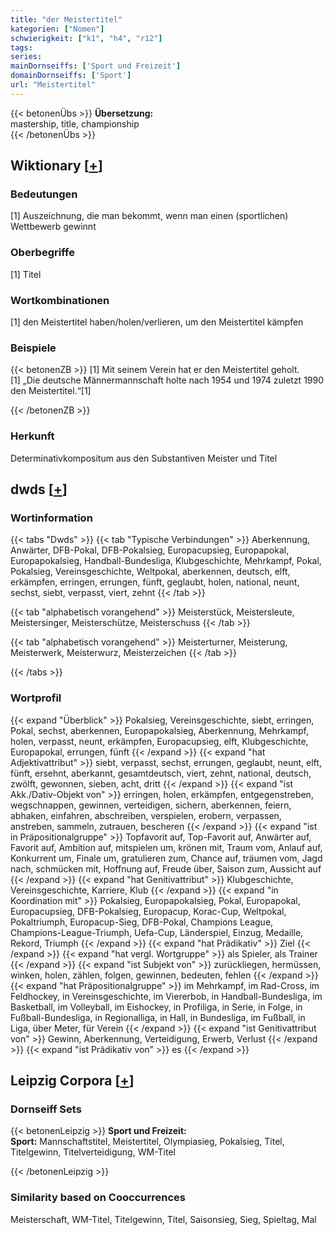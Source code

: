 ```yaml
---
title: "der Meistertitel"
kategorien: ["Nomen"]
schwierigkeit: ["k1", "h4", "r12"]
tags:
series:
mainDornseiffs: ['Sport und Freizeit']
domainDornseiffs: ['Sport']
url: "Meistertitel"
---
```


{{< betonenÜbs >}}
**Übersetzung:**  
mastership, title, championship  
{{< /betonenÜbs >}}

## Wiktionary [[+](https://de.wiktionary.org/wiki/Meistertitel)]

### Bedeutungen
[1] Auszeichnung, die man bekommt, wenn man einen (sportlichen) Wettbewerb gewinnt  

### Oberbegriffe
[1] Titel  

### Wortkombinationen
[1] den Meistertitel haben/holen/verlieren, um den Meistertitel kämpfen  

### Beispiele
{{< betonenZB >}}
[1] Mit seinem Verein hat er den Meistertitel geholt.  
[1] „Die deutsche Männermannschaft holte nach 1954 und 1974 zuletzt 1990 den Meistertitel.“[1]  

{{< /betonenZB >}}
### Herkunft
Determinativkompositum aus den Substantiven Meister und Titel  



## dwds [[+](https://www.dwds.de/wb/Meistertitel)]

### Wortinformation
{{< tabs "Dwds" >}}
{{< tab "Typische Verbindungen" >}}
Aberkennung, Anwärter, DFB-Pokal, DFB-Pokalsieg, Europacupsieg, Europapokal, Europapokalsieg, Handball-Bundesliga, Klubgeschichte, Mehrkampf, Pokal, Pokalsieg, Vereinsgeschichte, Weltpokal, aberkennen, deutsch, elft, erkämpfen, erringen, errungen, fünft, geglaubt, holen, national, neunt, sechst, siebt, verpasst, viert, zehnt
{{< /tab >}}

{{< tab "alphabetisch vorangehend" >}}
Meisterstück, Meistersleute, Meistersinger, Meisterschütze, Meisterschuss
{{< /tab >}}

{{< tab "alphabetisch vorangehend" >}}
Meisterturner, Meisterung, Meisterwerk, Meisterwurz, Meisterzeichen
{{< /tab >}}

{{< /tabs >}}

### Wortprofil
{{< expand "Überblick" >}} Pokalsieg, Vereinsgeschichte, siebt, erringen, Pokal, sechst, aberkennen, Europapokalsieg, Aberkennung, Mehrkampf, holen, verpasst, neunt, erkämpfen, Europacupsieg, elft, Klubgeschichte, Europapokal, errungen, fünft {{< /expand >}}
{{< expand "hat Adjektivattribut" >}} siebt, verpasst, sechst, errungen, geglaubt, neunt, elft, fünft, ersehnt, aberkannt, gesamtdeutsch, viert, zehnt, national, deutsch, zwölft, gewonnen, sieben, acht, dritt {{< /expand >}}
{{< expand "ist Akk./Dativ-Objekt von" >}} erringen, holen, erkämpfen, entgegenstreben, wegschnappen, gewinnen, verteidigen, sichern, aberkennen, feiern, abhaken, einfahren, abschreiben, verspielen, erobern, verpassen, anstreben, sammeln, zutrauen, bescheren {{< /expand >}}
{{< expand "ist in Präpositionalgruppe" >}} Topfavorit auf, Top-Favorit auf, Anwärter auf, Favorit auf, Ambition auf, mitspielen um, krönen mit, Traum vom, Anlauf auf, Konkurrent um, Finale um, gratulieren zum, Chance auf, träumen vom, Jagd nach, schmücken mit, Hoffnung auf, Freude über, Saison zum, Aussicht auf {{< /expand >}}
{{< expand "hat Genitivattribut" >}} Klubgeschichte, Vereinsgeschichte, Karriere, Klub {{< /expand >}}
{{< expand "in Koordination mit" >}} Pokalsieg, Europapokalsieg, Pokal, Europapokal, Europacupsieg, DFB-Pokalsieg, Europacup, Korac-Cup, Weltpokal, Pokaltriumph, Europacup-Sieg, DFB-Pokal, Champions League, Champions-League-Triumph, Uefa-Cup, Länderspiel, Einzug, Medaille, Rekord, Triumph {{< /expand >}}
{{< expand "hat Prädikativ" >}} Ziel {{< /expand >}}
{{< expand "hat vergl. Wortgruppe" >}} als Spieler, als Trainer {{< /expand >}}
{{< expand "ist Subjekt von" >}} zurückliegen, hermüssen, winken, holen, zählen, folgen, gewinnen, bedeuten, fehlen {{< /expand >}}
{{< expand "hat Präpositionalgruppe" >}} im Mehrkampf, im Rad-Cross, im Feldhockey, in Vereinsgeschichte, im Viererbob, in Handball-Bundesliga, im Basketball, im Volleyball, im Eishockey, in Profiliga, in Serie, in Folge, in Fußball-Bundesliga, in Regionalliga, in Hall, in Bundesliga, im Fußball, in Liga, über Meter, für Verein {{< /expand >}}
{{< expand "ist Genitivattribut von" >}} Gewinn, Aberkennung, Verteidigung, Erwerb, Verlust {{< /expand >}}
{{< expand "ist Prädikativ von" >}} es {{< /expand >}}

## Leipzig Corpora [[+](https://corpora.uni-leipzig.de/en/res?word=Meistertitel&corpusId=deu_newscrawl-public_2018)]

### Dornseiff Sets
{{< betonenLeipzig >}}
**Sport und Freizeit:**  
**Sport:** Mannschaftstitel, Meistertitel, Olympiasieg, Pokalsieg, Titel, Titelgewinn, Titelverteidigung, WM-Titel  

{{< /betonenLeipzig >}}

### Similarity based on Cooccurrences
Meisterschaft, WM-Titel, Titelgewinn, Titel, Saisonsieg, Sieg, Spieltag, Mal

